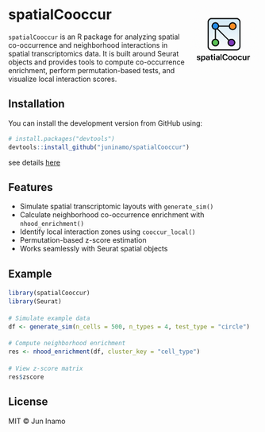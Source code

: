 
<!-- README.md is generated from README.Rmd. Please edit that file -->

# spatialCooccur <img src="man/figures/logo.png" align="right" height="138" />

`spatialCooccur` is an R package for analyzing spatial co-occurrence and
neighborhood interactions in spatial transcriptomics data. It is built
around Seurat objects and provides tools to compute co-occurrence
enrichment, perform permutation-based tests, and visualize local
interaction scores.

## Installation

You can install the development version from GitHub using:

``` r
# install.packages("devtools")
devtools::install_github("juninamo/spatialCooccur")
```

see details
[here](https://github.com/juninamo/Spatial_Neighborhood_Analysis)

## Features

- Simulate spatial transcriptomic layouts with `generate_sim()`
- Calculate neighborhood co-occurrence enrichment with
  `nhood_enrichment()`
- Identify local interaction zones using `cooccur_local()`
- Permutation-based z-score estimation
- Works seamlessly with Seurat spatial objects

## Example

``` r
library(spatialCooccur)
library(Seurat)

# Simulate example data
df <- generate_sim(n_cells = 500, n_types = 4, test_type = "circle")

# Compute neighborhood enrichment
res <- nhood_enrichment(df, cluster_key = "cell_type")

# View z-score matrix
res$zscore
```

## License

MIT © Jun Inamo
